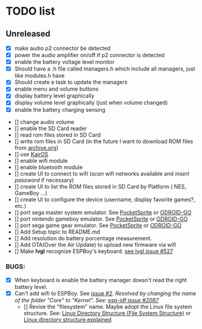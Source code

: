 # TODO list

## Unreleased

- [x] make audio p2 connector be detected
- [x] power the audio amplifier on/off if p2 connector is detected
- [x] enable the battery voltage level monitor
- [x] Should have a .h file called managers.h which include all managers, just like modules.h have
- [x] Should create a task to update the managers
- [x] enable menu and volume buttons
- [x] display battery level graphically
- [x] display volume level graphically (just when volume changed)
- [x] enable the battery charging sensing
- [] change audio volume
- [] enable the SD Card reader
- [] read rom files stored in SD Card
- [] write rom files in SD Card (in the future I want to download ROM files from [archive.org](https://archive.org))
- [] use [KairOS](https://github.com/kairos-dev/KairOS) 
- [] enable wifi module
- [] enable bluetooth module
- [] create UI to connect to wifi (*scan* wifi networks available and *insert password* if necessary)
- [] create UI to list the ROM files stored in SD Card by Platform ( NES, GameBoy ...)
- [] create UI to configure the device (username, display favorite games?, etc.)
- [] port sega master system emulator. See [PocketSprite](https://github.com/PocketSprite) or [ODROID-GO](https://github.com/OtherCrashOverride/go-play)
- [] port nintendo gameboy emulator. See [PocketSprite](https://github.com/PocketSprite) or [ODROID-GO](https://github.com/OtherCrashOverride/go-play)
- [] port sega game gear emulator. See [PocketSprite](https://github.com/PocketSprite) or [ODROID-GO](https://github.com/OtherCrashOverride/go-play)
- [] Add Setup topic to README.md
- [] Add resolution do battery porcentage measurement.
- [] Add OTA(Over the Air Update) to upload new firmware via wifi
- [] Make **lvgl** recognize ESPBoy's keyboard. [see lvgl issue #527](https://github.com/littlevgl/lvgl/issues/527)

### BUGS:

- [x] When keyboard is enable the battery manager doesn't read the right battery level.
- [x] Can't add wifi to ESPBoy. See [issue #2](https://github.com/Calebe94/ESPBoy/issues/2). *Resolved by changing the name of the folder "Core" to "Kernel". See: [esp-idf issue #2087](https://github.com/espressif/esp-idf/issues/2087)*
    - [] Revise the "filesystem" name. Maybe adopt the Linux file system structure. See: [Linux Directory Structure (File System Structure)](https://www.thegeekstuff.com/2010/09/linux-file-system-structure) or [Linux directory structure explained](http://dev-random.net/linux-directory-structure-explained/)
